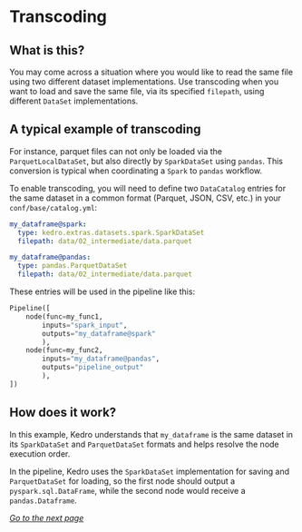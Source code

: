 # Transcoding

## What is this?

You may come across a situation where you would like to read the same file using two different dataset implementations. Use transcoding when you want to load and save the same file, via its specified `filepath`, using different `DataSet` implementations.

## A typical example of transcoding

For instance, parquet files can not only be loaded via the `ParquetLocalDataSet`, but also directly by `SparkDataSet` using `pandas`. This conversion is typical when coordinating a `Spark` to `pandas` workflow.

To enable transcoding, you will need to define two `DataCatalog` entries for the same dataset in a common format (Parquet, JSON, CSV, etc.) in your `conf/base/catalog.yml`:

```yaml
my_dataframe@spark:
  type: kedro.extras.datasets.spark.SparkDataSet
  filepath: data/02_intermediate/data.parquet

my_dataframe@pandas:
  type: pandas.ParquetDataSet
  filepath: data/02_intermediate/data.parquet
```

These entries will be used in the pipeline like this:

```python
Pipeline([
    node(func=my_func1,
        inputs="spark_input",
        outputs="my_dataframe@spark"
        ),
    node(func=my_func2,
        inputs="my_dataframe@pandas",
        outputs="pipeline_output"
        ),
])
```

## How does it work?

In this example, Kedro understands that `my_dataframe` is the same dataset in its `SparkDataSet` and `ParquetDataSet` formats and helps resolve the node execution order.

In the pipeline, Kedro uses the `SparkDataSet` implementation for saving and `ParquetDataSet`
for loading, so the first node should output a `pyspark.sql.DataFrame`, while the second node would receive a `pandas.Dataframe`.

_[Go to the next page](./13_custom_datasets.md)_
